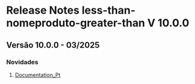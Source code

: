 # Release Notes less-than-nomeproduto-greater-than V 10.0.0

## **Versão 10.0.0 - 03/2025**


### **Novidades**

1. [Documentation_Pt](documentation_pt.md)
